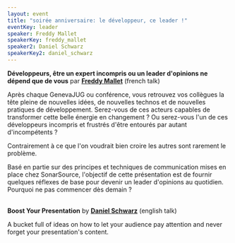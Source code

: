 ```yaml
---
layout: event
title: "soirée anniversaire: le développeur, ce leader !"
eventKey: leader
speaker: Freddy Mallet
speakerKey: freddy_mallet
speaker2: Daniel Schwarz
speakerKey2: daniel_schwarz
---
```


**Développeurs, être un expert incompris ou un leader d'opinions ne dépend que de vous** par **[Freddy Mallet](/jug/speakers.html?key=freddy_mallet)** (french talk)

Après chaque GenevaJUG ou conférence, vous retrouvez vos collègues la tête pleine de nouvelles idées, de nouvelles technos et de nouvelles pratiques de développement. Serez-vous de ces acteurs capables de transformer cette belle énergie en changement ? Ou serez-vous l'un de ces développeurs incompris et frustrés d'être entourés par autant d'incompétents ?

Contrairement à ce que l'on voudrait bien croire les autres sont rarement le problème.

Basé en partie sur des principes et techniques de communication mises en place chez SonarSource, l'objectif de cette présentation est de fournir quelques réflexes de base pour devenir un leader d'opinions au quotidien. Pourquoi ne pas commencer dès demain ?
<br><br>

**Boost Your Presentation** by **[Daniel Schwarz](/jug/speakers.html?key=daniel_schwarz)** (english talk)

A bucket full of ideas on how to let your audience pay attention and never forget your presentation's content.
